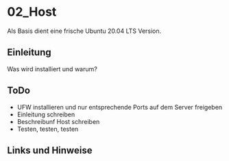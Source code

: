 
# 02_Host

Als Basis dient eine frische Ubuntu 20.04 LTS Version.


## Einleitung

Was wird installiert und warum?


## ToDo

* UFW installieren und nur entsprechende Ports auf dem Server freigeben
* Einleitung schreiben
* Beschreibunf Host schreiben
* Testen, testen, testen


## Links und Hinweise


